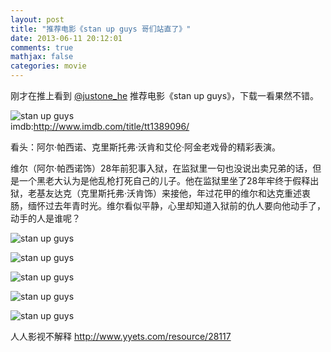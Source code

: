 ```yaml
---
layout: post
title: "推荐电影《stan up guys 哥们站直了》"
date: 2013-06-11 20:12:01
comments: true
mathjax: false
categories: movie
---
```

刚才在推上看到 [@justone_he](http://twittter/justone_he) 推荐电影《stan up guys》，下载一看果然不错。

![stan up guys](http://img31.mtime.cn/mt/2013/01/19/125146.96635645.jpg)  
imdb:<http://www.imdb.com/title/tt1389096/>

看头：阿尔·帕西诺、克里斯托弗·沃肯和艾伦·阿金老戏骨的精彩表演。

维尔（阿尔·帕西诺饰）28年前犯事入狱，在监狱里一句也没说出卖兄弟的话，但是一个黑老大认为是他乱枪打死自己的儿子。他在监狱里坐了28年牢终于假释出狱，老基友达克（克里斯托弗·沃肯饰）来接他，年过花甲的维尔和达克重述衷肠，缅怀过去年青时光。维尔看似平静，心里却知道入狱前的仇人要向他动手了，动手的人是谁呢？

<!-- more -->

![stan up guys](http://images.screenrush.co.uk/medias/nmedia/18/93/48/96/20259392.jpg)

![stan up guys](http://images.screenrush.co.uk/medias/nmedia/18/93/18/04/20240304.jpg)

![stan up guys](http://images.screenrush.co.uk/medias/nmedia/18/95/98/07/20483674.jpg)

![stan up guys](http://www.movie-moron.com/wp-content/gallery/review/stand-up-guys-review-2.jpg)

![stan up guys](http://uk.web.img2.acsta.net/medias/nmedia/18/95/98/07/20483671.jpg)

人人影视不解释 <http://www.yyets.com/resource/28117>
